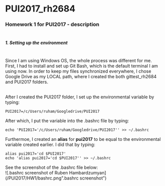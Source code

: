 # PUI2017_rh2684

### Homework 1 for PUI2017 - description<br /><br />

##### 1. Setting up the environment<br /><br />

Since I am using Windows OS, the whole process was different for me. First, I had to install and set up Git Bash, which is the default terminal I am using now. In order to keep my files synchronized everywhere, I chose Google Drive as my LOCAL path, where I created the both gittest_rh2684 and PUI2017 folders.<br /><br />

After I created the PUI2017 folder, I set up the environmental variable by typing:<br />

	PUI2017=/c/Users/ruham/Googledrive/PUI2017
	
After which, I put the variable into the .bashrc file by typing:<br />

	echo 'PUI2017='/c/Users/ruham/Googledrive/PUI2017'' >> ~/.bashrc

Furthermoe, I created an <b>alias</b> for <b>pui2017</b> to be equal to the environmental variable created earlier. I did that by typing:<br />

	alias pui2017='cd $PUI2017'
	echo 'alias pui2017='cd $PUI2017'' >> ~/.bashrc
	
See the screenshot of the .bashrc file below:<br />
![.bashrc screenshot of Ruben Hambardzumyan](/PUI2017/HW1/bashrc.png".bashrc screenshot")<br />




